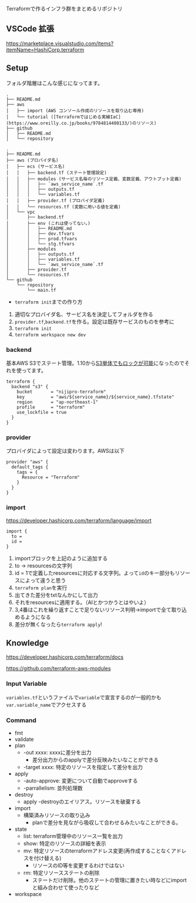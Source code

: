 Terraformで作るインフラ群をまとめるリポジトリ

## VSCode 拡張

https://marketplace.visualstudio.com/items?itemName=HashiCorp.terraform

## Setup

フォルダ階層はこんな感じになってます。

```:tree -L 2
.
├── README.md
├── aws
│   ├── import (AWS コンソール作成のリソースを取り込む専用)
│   └── tutorial ([Terraformではじめる実線IaC](https://www.oreilly.co.jp/books/9784814400133/)のリソース)
├── github
│   ├── README.md
│   └── repository
```


```:tree -L 3以降
.
├── README.md
├── aws (プロバイダ名)
│   ├── ecs (サービス名)
│   │   ├── backend.tf (ステート管理設定)
│   │   ├── modules (サービス名毎のリソース定義、変数定義、アウトプット定義)
│   │   │   ├── `aws_service_name`.tf
│   │   │   ├── outputs.tf
│   │   │   └── variables.tf
│   │   ├── provider.tf (プロバイダ定義)
│   │   └── resources.tf (変数に用いる値を定義)
│   └── vpc
│       ├── backend.tf
│       ├── env (これは使ってない。)
│       │   ├── README.md
│       │   ├── dev.tfvars
│       │   ├── prod.tfvars
│       │   └── stg.tfvars
│       ├── modules
│       │   ├── outputs.tf
│       │   ├── variables.tf
│       │   └── `aws_service_name`.tf
│       ├── provider.tf
│       └── resources.tf
└── github
    └── repository
        └── main.tf
```

- `terraform init`までの作り方

1. 適切なプロバイダ名、サービス名を決定してフォルダを作る
2. `provider.tf`,`backend.tf`を作る。設定は既存サービスのものを参考に
3. `terraform init`
4. `terraform workspace new dev`

### backend

基本AWS S3でステート管理。1.10から[S3単体でもロックが可能](https://github.com/hashicorp/terraform/pull/35661)になったのでそれを使ってます。

```
terraform {
  backend "s3" {
    bucket       = "nijipro-terraform"
    key          = "aws/${service_name}/${service_name}.tfstate"
    region       = "ap-northeast-1"
    profile      = "terraform"
    use_lockfile = true
  }
}
```

### provider

プロバイダによって設定は変わります。AWSは以下

```
provider "aws" {
  default_tags {
    tags = {
      Resource = "Terraform"
    }
  }
}
```

### import

https://developer.hashicorp.com/terraform/language/import

```
import {
  to =
  id =
}
```

1. importブロックを上記のように追加する
  1. to -> resourcesの文字列
  2. id = 1で定義したresourcesに対応する文字列。よって`id`のキー部分もリソースによって違うと思う
2. `terraform plan`を実行
3. 出てきた差分をtxtなんかにして出力
4. それをresourcesに適用する。（AIとかつかうとはやいよ）
  1. 3,4番はこれを繰り返すことで足りないリソース判明→importで全て取り込めるようになる
5. 差分が無くなったら`terraform apply`!

## Knowledge

https://developer.hashicorp.com/terraform/docs

https://github.com/terraform-aws-modules

### Input Variable

`variables.tf`というファイルで`variable`で宣言するのが一般的かも
`var.variable_name`でアクセスする

### Command

- fmt
- validate
- plan
  - -out xxxx: xxxxに差分を出力
    - 差分出力からのapplyで差分反映みたいなことができる
  - -target xxxx: 特定のリソースを指定して差分を出力
- apply
  - -auto-approve: 変更について自動でapproveする
  - -parrallelism: 並列処理数
- destroy
  - apply -destroyのエイリアス。リソースを破棄する
- import
  - 構築済みリソースの取り込み
    - planで差分を見ながら吸収して合わせるみたいなことができる。
- state
  - list: terraform管理中のリソース一覧を出力
  - show: 特定のリソースの詳細を表示
  - mv: 特定リソースのterraformアドレス変更(再作成することなくアドレスを付け替える)
    - リソースのID等を変更するわけではない
  - rm: 特定リソースステートの削除
    - ステートだけ削除。他のステートの管理に置きたい時などにimportと組み合わせて使ったりなど
- workspace
